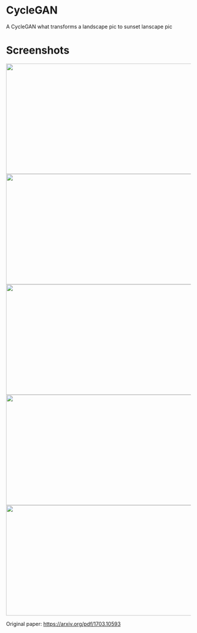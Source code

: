 # CycleGAN
A CycleGAN what transforms a landscape pic to sunset lanscape pic
# Screenshots
<img src="https://user-images.githubusercontent.com/45141221/84590782-1dd82300-ae42-11ea-85e0-ea71e9e53881.jpg" height="300" width="900"/> 
<img src="https://user-images.githubusercontent.com/45141221/84590788-216baa00-ae42-11ea-9c6d-3b2bbf08377d.jpg" height="300" width="900"/>
<img src="https://user-images.githubusercontent.com/45141221/84590784-203a7d00-ae42-11ea-86c6-6b31498ee177.jpg" height="300" width="900"/>
<img src="https://user-images.githubusercontent.com/45141221/84590792-2597c780-ae42-11ea-977e-51a45acbe992.jpg" height="300" width="900"/>
<img src="https://user-images.githubusercontent.com/45141221/84590789-23356d80-ae42-11ea-8f6d-d27801b0cfd9.jpg" height="300" width="900"/>

Original paper: https://arxiv.org/pdf/1703.10593
